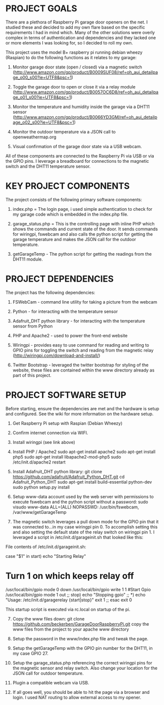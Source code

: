 PROJECT GOALS
=================================================================================================
There are a plethora of Raspberry Pi garage door openers on the net.  I studied these and decided to add my own flare based on the specific requirements I had in mind which.  Many of the other solutions were overly complex in terms of authentication and dependencies and they lacked one or more elements I was looking for, so I decided to roll my own.

This project uses the model B+ raspberry pi running debian wheezy (Raspian) to do the following functions as it relates to my garage:

1. Monitor garage door state (open / closed) via a magnetic switch (http://www.amazon.com/gp/product/B0009SUF08/ref=oh_aui_detailpage_o00_s00?ie=UTF8&psc=1)

2. Toggle the garage door to open or close it via a relay module (http://www.amazon.com/gp/product/B0057OC6D8/ref=oh_aui_detailpage_o01_s00?ie=UTF8&psc=1)

3. Monitor the temperature and humidity inside the garage via a DHT11 sensor (http://www.amazon.com/gp/product/B0066YD3GM/ref=oh_aui_detailpage_o02_s00?ie=UTF8&psc=1)

4. Monitor the outdoor temperature via a JSON call to openweathermap.org

5. Visual confirmation of the garage door state via a USB webcam.

All of these components are connected to the Raspberry Pi via USB or via the GPIO pins.  I leverage a breadboard for connections to the magnetic switch and the DHT11 temperature sensor.  


KEY PROJECT COMPONENTS
=================================================================================================
The project consists of the following primary software components:

1. index.php = The login page, i used simple authentication to check for my garage code which is embedded in the index.php file.

2. garage_status.php = This is the controlling page with inline PHP which shows the commands and current state of the door.  It sends commands for wiringpi, fswebcam and also calls the python script for getting the garage temperature and makes the JSON call for the outdoor temperature.

3. getGarageTemp - The python script for getting the readings from the DHT11 module.


PROJECT DEPENDENCIES
=================================================================================================
The project has the following dependencies:
1. FSWebCam - command line utility for taking a picture from the webcam

2. Python - for interacting with the temperature sensor

3. Adafruit_DHT python library - for interacting with the temperature sensor from Python

4. PHP and Apache2 - used to power the front-end website

5. Wiringpi - provides easy to use command for reading and writing to GPIO pins for toggling the switch and reading from the magnetic relay (http://wiringpi.com/download-and-install/)

6. Twitter Bootstrap - leveraged the twitter bootstrap for styling of the website, these files are contained within the www directory already as part of this project.



PROJECT SOFTWARE SETUP
=================================================================================================
Before starting, ensure the dependencies are met and the hardware is setup and configured.  See the wiki for more information on the hardware setup.

1. Get Raspberry Pi setup with Raspian (Debian Wheezy)

2. Confirm internet connection via WIFI. 

3. Install wiringpi (see link above)

4. Install PHP / Apache2
sudo apt-get install apache2
sudo apt-get install php5
sudo apt-get install libapache2-mod-php5
sudo /etc/init.d/apache2 restart

5. Install Adafruit_DHT python library:
git clone https://github.com/adafruit/Adafruit_Python_DHT.git
cd Adafruit_Python_DHT
sudo apt-get install build-essential python-dev
sudo python setup.py install

6. Setup www-data account used by the web server with permissions to execute fswebcam and the python script without a password:
sudo visudo
www-data ALL=(ALL) NOPASSWD: /usr/bin/fswebcam, /var/www/getGarageTemp

7. The magnetic switch leverages a pull down mode for the GPIO pin that it was connected to...in my case wiringpi pin 0.  To accomplish setting this and also setting the default state of the relay switch on wiringpi pin 1. I leveraged a script in /etc/init.d/garageinit.sh that looked like this:

File contents of /etc/init.d/garageinit.sh:

case "$1" in
start)
echo "Starting Relay"
# Turn 1 on which keeps relay off
/usr/local/bin/gpio mode 0 down
/usr/local/bin/gpio write 1 1
#Start Gpio
/usr/local/bin/gpio mode 1 out
;;
stop)
echo "Stopping gpio"
;;
*)
echo "Usage: /etc/init.d/garagerelay {start|stop}"
exit 1
;;
esac
exit 0

This startup script is executed via rc.local on startup of the pi.

7. Copy the www files down:
git clone https://github.com/beckerben/GarageDoorRaspberryPi.git
copy the www files from the project to your apache www directory

8. Setup the password in the www/index.php file and tweak the page.

9. Setup the getGarageTemp with the GPIO pin number for the DHT11, in my case GPIO 27.

10. Setup the garage_status.php referencing the correct wiringpi pins for the magnetic sensor and relay switch.  Also change your location for the JSON call for outdoor temperature.

11. Plugin a compatible webcam via USB.

12.  If all goes well, you should be able to hit the page via a browser and login.  I used NAT routing to allow external access to my opener.  


